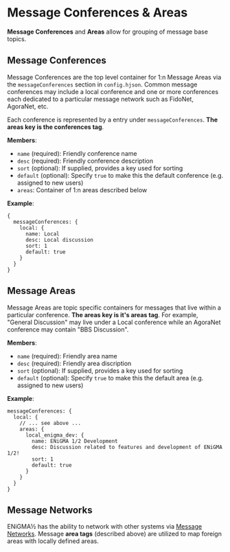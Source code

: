 # Message Conferences & Areas
**Message Conferences** and **Areas** allow for grouping of message base topics.

## Message Conferences
Message Conferences are the top level container for 1:n Message Areas via the `messageConferences` section in `config.hjson`. Common message conferences may include a local conference and one or more conferences each dedicated to a particular message network such as FidoNet, AgoraNet, etc.

Each conference is represented by a entry under `messageConferences`. **The areas key is the conferences tag**.

**Members**:
* `name` (required): Friendly conference name
* `desc` (required): Friendly conference description
* `sort` (optional): If supplied, provides a key used for sorting
* `default` (optional): Specify `true` to make this the default conference (e.g. assigned to new users)
* `areas`: Container of 1:n areas described below

**Example**:
```hjson
{
  messageConferences: {
    local: {
      name: Local
      desc: Local discussion
      sort: 1
      default: true
    }
  }
}
```

## Message Areas
Message Areas are topic specific containers for messages that live within a particular conference. **The areas key is it's areas tag**. For example, "General Discussion" may live under a Local conference while an AgoraNet conference may contain "BBS Discussion".

**Members**:
* `name` (required): Friendly area name
* `desc` (required): Friendly area discription
* `sort` (optional): If supplied, provides a key used for sorting
* `default` (optional): Specify `true` to make this the default area (e.g. assigned to new users)

**Example**:
```hjson
messageConferences: {
  local: {
    // ... see above ...
    areas: {
      local_enigma_dev: {
        name: ENiGMA 1/2 Development
        desc: Discussion related to features and development of ENiGMA 1/2!
        sort: 1
        default: true
      }
    }
  }
}
```

## Message Networks
ENiGMA½ has the ability to network with other systems via [Message Networks](msg_networks.md). Message **area tags** (described above) are utilized to map foreign areas with locally defined areas.